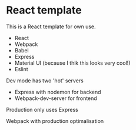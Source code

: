 # React template

This is a React template for own use.

- React  
- Webpack  
- Babel
- Express
- Material UI (because I thik this looks very cool!)
- Eslint

Dev mode has two 'hot' servers
- Express with nodemon for backend
- Webpack-dev-server for frontend

Production only uses Express

Webpack with production optimalisation


